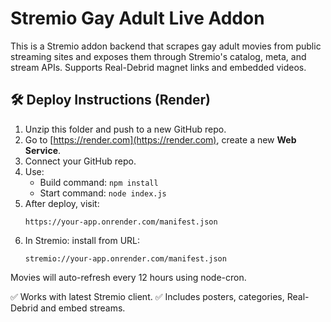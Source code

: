 # Stremio Gay Adult Live Addon

This is a Stremio addon backend that scrapes gay adult movies from public streaming sites and exposes them through Stremio's catalog, meta, and stream APIs. Supports Real-Debrid magnet links and embedded videos.

## 🛠 Deploy Instructions (Render)

1. Unzip this folder and push to a new GitHub repo.
2. Go to [https://render.com](https://render.com), create a new **Web Service**.
3. Connect your GitHub repo.
4. Use:
   - Build command: `npm install`
   - Start command: `node index.js`
5. After deploy, visit:
   ```
   https://your-app.onrender.com/manifest.json
   ```
6. In Stremio: install from URL:
   ```
   stremio://your-app.onrender.com/manifest.json
   ```

Movies will auto-refresh every 12 hours using node-cron.

✅ Works with latest Stremio client.
✅ Includes posters, categories, Real-Debrid and embed streams.